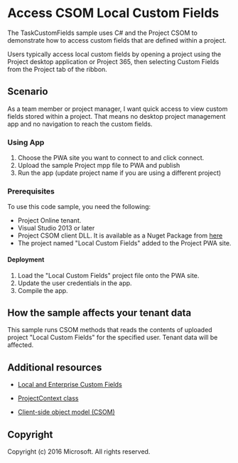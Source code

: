 # Access CSOM Local Custom Fields

The TaskCustomFields sample uses C# and the Project CSOM to demonstrate how to access custom fields that are defined within a project. 

Users typically access local custom fields by opening a project using the Project desktop application or Project 365, then selecting Custom Fields from the Project tab of the ribbon. 

## Scenario

As a team member or project manager, I want quick access to view custom fields stored within a project. That means no desktop project management app and no navigation to reach the custom fields. 

### Using App

1.	Choose the PWA site you want to connect to and click connect.
2.  Upload the sample Project mpp file to PWA and publish
3.	Run the app (update project name if you are using a different project)

### Prerequisites
To use this code sample, you need the following:
* Project Online tenant.
* Visual Studio 2013 or later 
* Project CSOM client DLL.  It is available as a Nuget Package from [here](https://www.nuget.org/packages/Microsoft.SharePointOnline.CSOM/)
* The project named "Local Custom Fields" added to the Project PWA site.
 
#### Deployment
1.	Load the "Local Custom Fields" project file onto the PWA site. 
2.	Update the user credentials in the app.
3.	Compile the app.


## How the sample affects your tenant data
This sample runs CSOM methods that reads the contents of uploaded project "Local Custom Fields" for the specified user. Tenant data will be affected.

## Additional resources
* [Local and Enterprise Custom Fields](https://msdn.microsoft.com/en-us/library/office/ms447495(v=office.14).aspx)

* [ProjectContext class](https://msdn.microsoft.com/en-us/library/office/microsoft.projectserver.client.projectcontext_di_pj14mref.aspx)

* [Client-side object model (CSOM)](https://aka.ms/project-csom-docs)

## Copyright

Copyright (c) 2016 Microsoft. All rights reserved.

